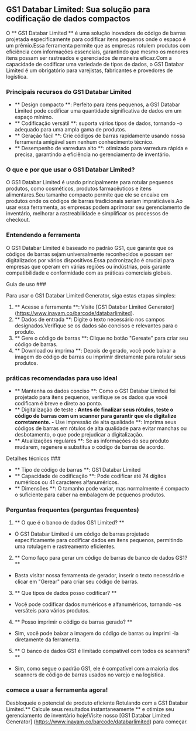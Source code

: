 ## GS1 Databar Limited: Sua solução para codificação de dados compactos

O ** GS1 Databar Limited ** é uma solução inovadora de código de barras projetada especificamente para codificar itens pequenos onde o espaço é um prêmio.Essa ferramenta permite que as empresas rotulem produtos com eficiência com informações essenciais, garantindo que mesmo os menores itens possam ser rastreados e gerenciados de maneira eficaz.Com a capacidade de codificar uma variedade de tipos de dados, o GS1 Databar Limited é um obrigatório para varejistas, fabricantes e provedores de logística.

### Principais recursos do GS1 Databar Limited

- ** Design compacto **: Perfeito para itens pequenos, a GS1 Databar Limited pode codificar uma quantidade significativa de dados em um espaço mínimo.
- ** Codificação versátil **: suporta vários tipos de dados, tornando -o adequado para uma ampla gama de produtos.
- ** Geração fácil **: Crie códigos de barras rapidamente usando nossa ferramenta amigável sem nenhum conhecimento técnico.
- ** Desempenho de varredura alto **: otimizado para varredura rápida e precisa, garantindo a eficiência no gerenciamento de inventário.

### O que e por que usar o GS1 Databar Limited?

O GS1 Databar Limited é usado principalmente para rotular pequenos produtos, como cosméticos, produtos farmacêuticos e itens alimentares.Seu tamanho compacto permite que ele se encaixe em produtos onde os códigos de barras tradicionais seriam impraticáveis.Ao usar essa ferramenta, as empresas podem aprimorar seu gerenciamento de inventário, melhorar a rastreabilidade e simplificar os processos de checkout.

### Entendendo a ferramenta

O GS1 Databar Limited é baseado no padrão GS1, que garante que os códigos de barras sejam universalmente reconhecidos e possam ser digitalizados por vários dispositivos.Essa padronização é crucial para empresas que operam em várias regiões ou indústrias, pois garante compatibilidade e conformidade com as práticas comerciais globais.

Guia de uso ###

Para usar o GS1 Databar Limited Generator, siga estas etapas simples:

1. ** Acesse a ferramenta **: Visite [GS1 Databar Limited Generator] (https://www.inayam.co/barcode/databarlimited).
2. ** Dados de entrada **: Digite o texto necessário nos campos designados.Verifique se os dados são concisos e relevantes para o produto.
3. ** Gere o código de barras **: Clique no botão "Gereate" para criar seu código de barras.
4. ** Download ou imprima **: Depois de gerado, você pode baixar a imagem do código de barras ou imprimir diretamente para rotular seus produtos.

### práticas recomendadas para uso ideal

- ** Mantenha os dados conciso **: Como o GS1 Databar Limited foi projetado para itens pequenos, verifique se os dados que você codificam é breve e direto ao ponto.
- ** Digitalização de teste **: Antes de finalizar seus rótulos, teste o código de barras com um scanner para garantir que ele digitalize corretamente.
-** Use impressão de alta qualidade **: Imprima seus códigos de barras em rótulos de alta qualidade para evitar manchas ou desbotamento, o que pode prejudicar a digitalização.
- ** Atualizações regulares **: Se as informações do seu produto mudarem, regenere e substitua o código de barras de acordo.

Detalhes técnicos ###

- ** Tipo de código de barras **: GS1 Databar Limited
- ** Capacidade de codificação **: Pode codificar até 74 dígitos numéricos ou 41 caracteres alfanuméricos.
- ** Dimensões **: O tamanho pode variar, mas normalmente é compacto o suficiente para caber na embalagem de pequenos produtos.

### Perguntas frequentes (perguntas frequentes)

1. ** O que é o banco de dados GS1 Limited? **
- O GS1 Databar Limited é um código de barras projetado especificamente para codificar dados em itens pequenos, permitindo uma rotulagem e rastreamento eficientes.

2. ** Como faço para gerar um código de barras de banco de dados GS1? **
- Basta visitar nossa ferramenta de gerador, inserir o texto necessário e clicar em "Gerear" para criar seu código de barras.

3. ** Que tipos de dados posso codificar? **
- Você pode codificar dados numéricos e alfanuméricos, tornando -os versáteis para vários produtos.

4. ** Posso imprimir o código de barras gerado? **
- Sim, você pode baixar a imagem do código de barras ou imprimi -la diretamente da ferramenta.

5. ** O banco de dados GS1 é limitado compatível com todos os scanners? **
- Sim, como segue o padrão GS1, ele é compatível com a maioria dos scanners de código de barras usados ​​no varejo e na logística.

### comece a usar a ferramenta agora!

Desbloqueie o potencial de produto eficiente Rotulando com a GS1 Databar Limited.** Calcule seus resultados instantaneamente ** e otimize seu gerenciamento de inventário hoje!Visite nosso [GS1 Databar Limited Generator] (https://www.inayam.co/barcode/databarlimited) para começar.